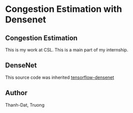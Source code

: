 # Congestion Estimation with Densenet

## Congestion Estimation

This is my work at CSL. This is a main part of my internship.

## DenseNet

This source code was inherited [tensorflow-densenet](https://github.com/pudae/tensorflow-densenet)

## Author

Thanh-Dat, Truong

